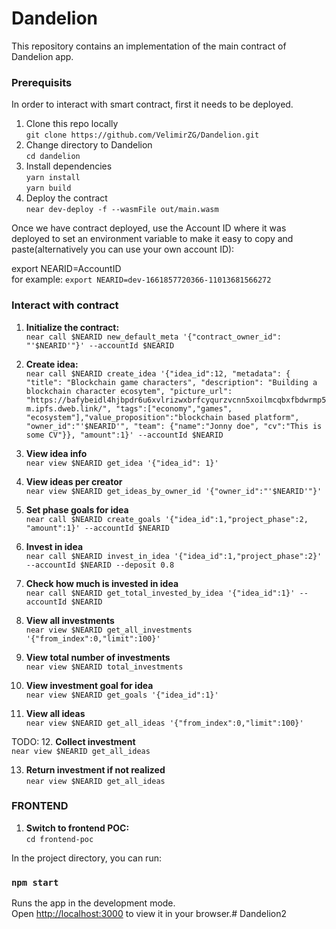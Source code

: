 Dandelion
==================

This repository contains an implementation of the main contract of Dandelion app. 

### Prerequisits
In order to interact with smart contract, first it needs to be deployed. 

1. Clone this repo locally\
       ```git clone https://github.com/VelimirZG/Dandelion.git```
2. Change directory to Dandelion\
       ```cd dandelion```
2. Install dependencies\
       ```yarn install```\
       ```yarn build```
3. Deploy the contract\
   ```near dev-deploy -f --wasmFile out/main.wasm```

Once we have contract deployed, use the Account ID where it was deployed to set an environment variable to make it easy to copy and paste(alternatively you can use your own account ID):

export NEARID=AccountID\
   for example: ```export NEARID=dev-1661857720366-11013681566272```

### Interact with contract

1. **Initialize the contract:**\
   ```near call $NEARID new_default_meta '{"contract_owner_id": "'$NEARID'"}' --accountId $NEARID```
   
2. **Create idea:**\
```near call $NEARID create_idea '{"idea_id":12, "metadata": { "title": "Blockchain game characters", "description": "Building a blockchain character ecosytem", "picture_url": "https://bafybeidl4hjbpdr6u6xvlrizwxbrfcyqurzvcnn5xoilmcqbxfbdwrmp5m.ipfs.dweb.link/", "tags":["economy","games", "ecosystem"],"value_proposition":"blockchain based platform", "owner_id":"'$NEARID'", "team": {"name":"Jonny doe", "cv":"This is some CV"}}, "amount":1}' --accountId $NEARID```

3. **View idea info**\
```near view $NEARID get_idea '{"idea_id": 1}'```

4. **View ideas per creator**\
```near view $NEARID get_ideas_by_owner_id '{"owner_id":"'$NEARID'"}'```

5. **Set phase goals for idea**\
```near call $NEARID create_goals '{"idea_id":1,"project_phase":2, "amount":1}' --accountId $NEARID```

6. **Invest in idea**\
```near call $NEARID invest_in_idea '{"idea_id":1,"project_phase":2}' --accountId $NEARID --deposit 0.8```

7. **Check how much is invested in idea**\
```near call $NEARID get_total_invested_by_idea '{"idea_id":1}' --accountId $NEARID```

8. **View all investments**\
```near view $NEARID get_all_investments '{"from_index":0,"limit":100}'```

9. **View total number of investments**\
```near view $NEARID total_investments```

10. **View investment goal for idea**\
```near view $NEARID get_goals '{"idea_id":1}'```

11. **View all ideas**\
```near view $NEARID get_all_ideas '{"from_index":0,"limit":100}'```

TODO:
12. **Collect investment**\
```near view $NEARID get_all_ideas```

13. **Return investment if not realized**\
```near view $NEARID get_all_ideas```



### FRONTEND


1. **Switch to frontend POC:**\
   ```cd frontend-poc```

In the project directory, you can run:

### `npm start`

Runs the app in the development mode.\
Open [http://localhost:3000](http://localhost:3000) to view it in your browser.# Dandelion2
